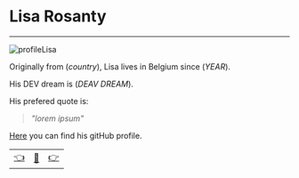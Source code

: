 # Lisa Rosanty

---
![profileLisa](https://avatars2.githubusercontent.com/u/63754597?s=200&u=a1eb1b4724716b91ab3ab107f47c3a496f4ec518&v=4)

Originally from (_country_), Lisa lives in Belgium since (_YEAR_). 

His DEV dream is (_DEAV DREAM_).

His prefered quote is: 

>_"lorem ipsum"_

[Here](https://github.com/lisarosaa) you can find his gitHub profile.

|  |   |  |
| -------- | -------- | ---- |
| [:point_left:](./bioGalal.md) | [:book:](./README.md) | [:point_right:](./bioMari.md) |
